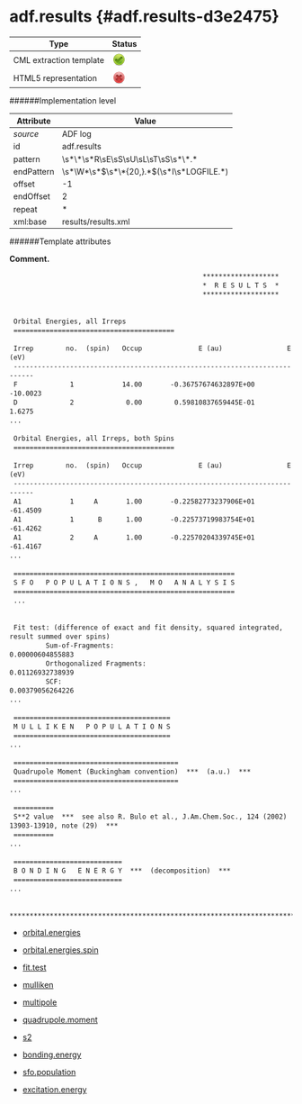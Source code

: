 # adf.results {#adf.results-d3e2475}


| Type                                                                                                                                                | Status                                                                                                                                              |
|----|----|
| CML extraction template                                                                                                                             | ![](/imgs/Total.png)                                                                                                                                |
| HTML5 representation                                                                                                                                | ![](/imgs/None.png)                                                                                                                                 |

######Implementation level

| Attribute                                                                                                                                           | Value                                                                                                                                               |
|----|----|
| *source*                                                                                                                                            | ADF log                                                                                                                                             |
| id                                                                                                                                                  | adf.results                                                                                                                                         |
| pattern                                                                                                                                             | \\s\*\\\*\\s\*R\\sE\\sS\\sU\\sL\\sT\\sS\\s\*\\\*.\*                                                                                                 |
| endPattern                                                                                                                                          | \\s\*\\W\*\\s\*\$\\s\*\\\*{20,}.\*\$(\\s\*I\\s\*LOGFILE.\*)                                                                                         |
| offset                                                                                                                                              | -1                                                                                                                                                  |
| endOffset                                                                                                                                           | 2                                                                                                                                                   |
| repeat                                                                                                                                              | \*                                                                                                                                                  |
| xml:base                                                                                                                                            | results/results.xml                                                                                                                                 |

######Template attributes

**Comment.**

                                                    *******************
                                                    *  R E S U L T S  *
                                                    *******************
     
     
     Orbital Energies, all Irreps
     ========================================

     Irrep        no.  (spin)   Occup              E (au)                E (eV)
     ---------------------------------------------------------------------------
     F             1            14.00       -0.36757674632897E+00       -10.0023
     D             2             0.00        0.59810837659445E-01         1.6275
    ...
                                                    
     Orbital Energies, all Irreps, both Spins
     ========================================

     Irrep        no.  (spin)   Occup              E (au)                E (eV)
     ---------------------------------------------------------------------------
     A1            1     A       1.00       -0.22582773237906E+01       -61.4509
     A1            1      B      1.00       -0.22573719983754E+01       -61.4262
     A1            2     A       1.00       -0.22570204339745E+01       -61.4167
    ...

     =======================================================
     S F O   P O P U L A T I O N S ,   M O   A N A L Y S I S
     =======================================================
     ...

                                                    
     Fit test: (difference of exact and fit density, squared integrated, result summed over spins)
             Sum-of-Fragments:                             0.00000604855883
             Orthogonalized Fragments:                     0.01126932738939
             SCF:                                          0.00379056264226
    ...
     
     =======================================
     M U L L I K E N   P O P U L A T I O N S
     =======================================
    ...

     =========================================
     Quadrupole Moment (Buckingham convention)  ***  (a.u.)  ***
     =========================================
    ...

     ==========
     S**2 value  ***  see also R. Bulo et al., J.Am.Chem.Soc., 124 (2002) 13903-13910, note (29)  ***
     ==========
    ...

     ===========================
     B O N D I N G   E N E R G Y  ***  (decomposition)  ***
     ===========================
    ...

     ***************************************************************************************************    
        

-   [orbital.energies](/out/md/cml/adf_log/orbital.energies-d3e2482.md)

<!-- -->

-   [orbital.energies.spin](/out/md/cml/adf_log/orbital.energies.spin-d3e2523.md)

<!-- -->

-   [fit.test](/out/md/cml/adf_log/fit.test-d3e2567.md)

<!-- -->

-   [mulliken](/out/md/cml/adf_log/mulliken-d3e2620.md)

<!-- -->

-   [multipole](/out/md/cml/adf_log/multipole-d3e2810.md)

<!-- -->

-   [quadrupole.moment](/out/md/cml/adf_log/quadrupole.moment-d3e2970.md)

<!-- -->

-   [s2](/out/md/cml/adf_log/s2-d3e2999.md)

<!-- -->

-   [bonding.energy](/out/md/cml/adf_log/bonding.energy-d3e3027.md)

<!-- -->

-   [sfo.population](/out/md/cml/adf_log/sfo.population-d3e3130.md)

<!-- -->

-   [excitation.energy](/out/md/cml/adf_log/excitation.energy-d3e3551.md)


